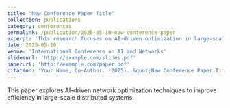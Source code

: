```yaml
---
title: "New Conference Paper Title"
collection: publications
category: conferences
permalink: /publication/2025-05-10-new-conference-paper
excerpt: 'This research focuses on AI-driven optimization in large-scale networks.'
date: 2025-05-10
venue: 'International Conference on AI and Networks'
slidesurl: 'http://example.com/slides.pdf'
paperurl: 'http://example.com/paper.pdf'
citation: 'Your Name, Co-Author. (2025). &quot;New Conference Paper Title.&quot; <i>International Conference on AI and Networks</i>.'
---
```


This paper explores AI-driven network optimization techniques to improve efficiency in large-scale distributed systems.

